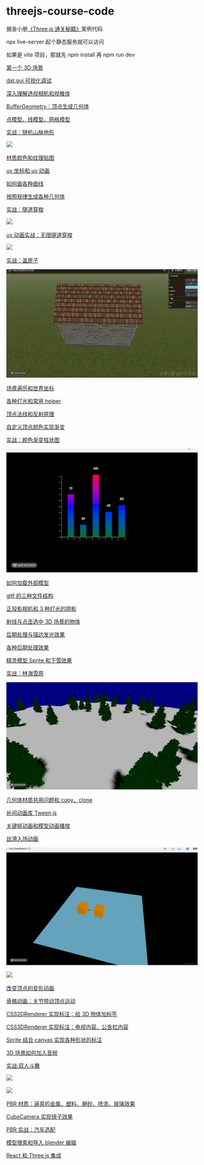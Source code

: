 # threejs-course-code

掘金小册[《Three.js 通关秘籍》](https://juejin.cn/book/7481132169944498226)案例代码 

npx live-server 起个静态服务就可以访问

如果是 vite 项目，那就先 npm install 再 npm run dev

[第一个 3D 场景](./first-scene/)

[dat.gui 可视化调试](./data-gui/)

[深入理解透视相机和视椎体](./perspective-camera/)

[BufferGeometry：顶点生成几何体](./buffer-geometry/)

[点模型、线模型、网格模型](./point-line-mesh/)

[实战：随机山脉地形](./mountain-terrain/)

![](./pic/mountain-terrain.gif)

[材质颜色和纹理贴图](./material-color-texture/)

[uv 坐标和 uv 动画](./texture-uv/)

[如何画各种曲线](./curve/)

[按照规律生成各种几何体](./generate-geometry/)

[实战：隧道穿梭](./tube-travel/)

![](./pic/tube-travel.gif)

[uv 动画实战：无限隧道穿梭](./infinite-tunnel/)

![](./pic/infinate-tunnel.gif)

[实战：盖房子](./house/)

![](./pic/house.gif)

[场景遍历和世界坐标](./scene-group/)

[各种灯光和常用 helper](./light-helper/)

[顶点法线和反射原理](./vertex-normal/)

[自定义顶点颜色实现渐变](./geometry-color)

[实战：颜色渐变柱状图](./gradient-color-bar-chart/)

![](./pic/gradient-color-bar-chart.gif)

[如何加载外部模型](./gltf-model/)

[gltf 的三种文件结构](./gltf-structure/)

[正投影相机和 3 种灯光的阴影](./orthographic-camera-shadow/)

[射线与点击选中 3D 场景的物体](./ray-caster/)

[后期处理与描边发光效果](./post-processing/)

[各种后期处理效果](./all-pass/)

[精灵模型 Sprite 和下雪效果](./sprite/)

[实战：林海雪原](./snowy-forest/)

![](./pic/snowy-forest.gif)

[几何体材质共用问题和 copy、clone](./material-share/)

[补间动画库 Tween.js](./tween-animation/)

[关键帧动画和模型动画播放](./keyframes-animation/)

[丝滑入场动画](./tube-entry-animation/)

![](./pic/entry-animation1.gif)

![](./pic/entry-animation2.gif)

[改变顶点的变形动画](./morph-animation/)

[骨骼动画：关节带动顶点运动](./bone-animation/)

[CSS2DRenderer 实现标注：给 3D 物体加标签](./css2d-annotation/)

[CSS3DRenderer 实现标注：电视内容、公告栏内容](./css3d-annotation/)

[Sprite 结合 canvas 实现各种形状的标注](./canvas-sprite-annotation/)

[3D 场景如何加入音频](./audio-api/)

[实战:双人斗舞](./two-dancer/)

![](./pic/two-dancer1.gif)

![](./pic/two-dancer2.gif)

[PBR 材质：逼真的金属、塑料、磨砂、喷漆、玻璃效果](./pbr-material/)

[CubeCamera 实现镜子效果](./cube-camera-envmap/)

[PBR 实战：汽车选配](./car-config/)

[模型搜索和导入 blender 编辑](./model-download-edit/)

[React 和 Three.js 集成](./react-three-app/)

